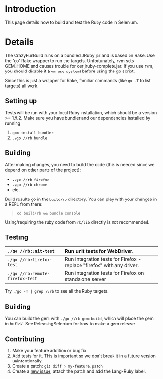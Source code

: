 # Introduction

This page details how to build and test the Ruby code in Selenium.

# Details

The CrazyFunBuild runs on a bundled JRuby jar and is based on Rake. Use the 'go' Rake wrapper to run the targets. Unfortunately, rvm sets GEM\_HOME and causes trouble for our jruby-complete.jar. If you use rvm, you should disable it (`rvm use system`) before using the go script.

Since this is just a wrapper for Rake, familiar commands (like `go -T` to list targets) all work.

## Setting up

Tests will be run with your local Ruby installation, which should be a version >= 1.9.2.
Make sure you have bundler and our dependencies installed by running

  1. `gem install bundler`
  1. `./go //rb:bundle`

## Building

After making changes, you need to build the code (this is needed since we depend on other parts of the project):

  * `./go //rb:firefox`
  * `./go //rb:chrome`
  * etc.

Build results go in the `build/rb` directory. You can play with your changes in a REPL from there:

> `cd build/rb && bundle console`

Using/requiring the ruby code from `rb/lib` directly is not recommended.

## Testing

| `./go //rb:unit-test` | Run unit tests for WebDriver. |
|:----------------------|:------------------------------|
| `./go //rb:firefox-test` | Run integration tests for Firefox - replace "firefox" with any driver. |
| `./go //rb:remote-firefox-test` | Run integration tests for Firefox on standalone server |

Try `./go -T | grep //rb` to see all the Ruby targets.

## Building

You can build the gem with `./go //rb:gem:build`, which will place the gem in `build/`. See ReleasingSelenium for how to make a gem release.

## Contributing

  1. Make your feature addition or bug fix.
  1. Add tests for it. This is important so we don't break it in a future version unintentionally.
  1. Create a patch: `git diff > my-feature.patch`
  1. Create a [new issue](https://github.com/SeleniumHQ/selenium/issues/new), attach the patch and add the Lang-Ruby label.
